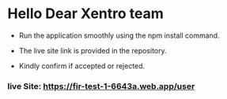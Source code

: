 # Hello Dear Xentro team
- Run the application smoothly using the npm install command.

- The live site link is provided in the repository.
- Kindly confirm if  accepted or rejected.
### live Site: https://fir-test-1-6643a.web.app/user

